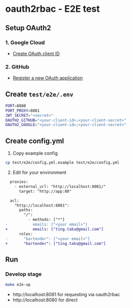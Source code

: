 # oauth2rbac - E2E test

## Setup OAuth2

### 1. Google Cloud

- [Create OAuth client ID](https://console.cloud.google.com/apis/credentials/oauthclient)

### 2. GitHub

- [Register a new OAuth application](https://github.com/settings/applications/new)

## Create `test/e2e/.env`

```sh
PORT=8080
PORT_PROXY=8081
JWT_SECRET="<secret>"
OAUTH2_GITHUB="<your-client-id>;<your-client-secret>"
OAUTH2_GOOGLE="<your-client-id>;<your-client-secret>"
```

## Create config.yml

1. Copy example config

  ```sh
  cp test/e2e/config.yml.example test/e2e/config.yml
  ```

2. Edit for your environment

  ```diff
    proxies:
      - external_url: "http://localhost:8081/"
        target: "http://app:80"

    acl:
      "http://localhost:8081":
        paths:
          "/":
            - methods: ["*"]
  -           emails: ["<your email>"]
  +           emails: ["ting.taku@gmail.com"]
        roles:
  -       "bartender": ["<your email>"]
  +       "bartender": ["ting.taku@gmail.com"]
  ```

## Run

### Develop stage

```sh
make e2e-up
```

- http://localhost:8081 for requesting via oauth2rbac
- http://localhost:8080 for direct
